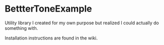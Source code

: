 # BettterToneExample
Utility library I created for my own purpose but realized I could actually do something with. 

Installation instructions are found in the wiki.
